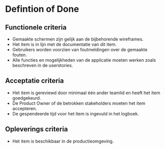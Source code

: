 # Defintion of Done

## Functionele criteria
- Gemaakte schermen zijn gelijk aan de bijbehorende wireframes.
- Het item is in lijn met de documentatie van dit item.
- Gebruikers worden voorzien van foutmeldingen over de gemaakte fouten.
- Alle functies en mogelijkheden van de applicatie moeten werken zoals beschreven in de userstories.

## Acceptatie criteria
- Het item is gereviewd door minimaal één ander teamlid en heeft het item goedgekeurd.
- De Product Owner of de betrokken stakeholders moeten het item accepteren.
- De gespendeerde tijd voor het item is ingevuld in het logboek.

## Opleverings criteria
- Het item is beschikbaar in de productieomgeving.